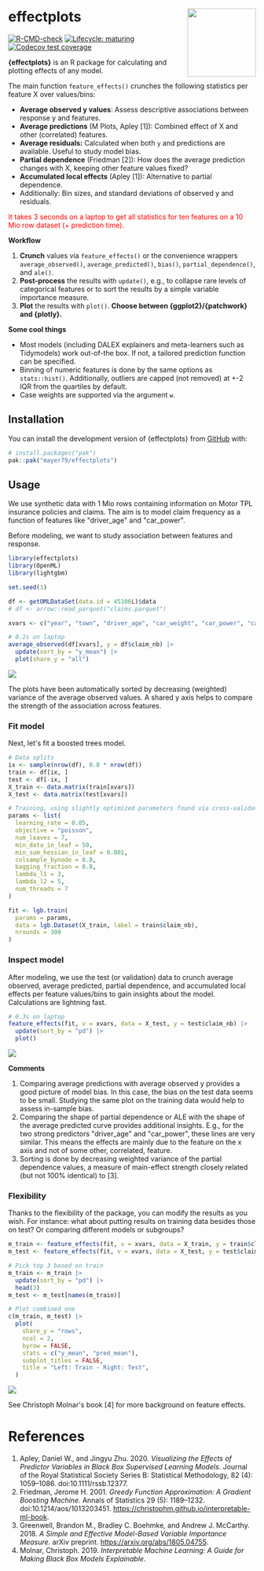 # effectplots <img src="man/figures/logo.png" align="right" height="139" alt="" />

<!-- badges: start -->

[![R-CMD-check](https://github.com/mayer79/effectplots/actions/workflows/R-CMD-check.yaml/badge.svg)](https://github.com/mayer79/effectplots/actions/workflows/R-CMD-check.yaml)
[![Lifecycle: maturing](https://img.shields.io/badge/lifecycle-experimental-orange.svg)](https://www.tidyverse.org/lifecycle/#experimental)
[![Codecov test coverage](https://codecov.io/gh/mayer79/effectplots/graph/badge.svg)](https://app.codecov.io/gh/mayer79/effectplots)
<!-- badges: end -->

**{effectplots}** is an R package for calculating and plotting effects of any model.

The main function `feature_effects()` crunches the following statistics per feature X over values/bins:

- **Average observed y values**: Assess descriptive associations between response y and features.
- **Average predictions** (M Plots, Apley [1]): Combined effect of X and other (correlated) features.
- **Average residuals:** Calculated when both `y` and predictions are available. Useful to study model bias.
- **Partial dependence** (Friedman [2]): How does the average prediction changes with X, keeping other feature values fixed?
- **Accumulated local effects** (Apley [1]): Alternative to partial dependence.
- Additionally: Bin sizes, and standard deviations of observed y and residuals.

<span style="color:red">It takes 3 seconds on a laptop to get all statistics for ten features on a 10 Mio row dataset (+ prediction time).</span>

**Workflow**

1. **Crunch** values via `feature_effects()` or the convenience wrappers `average_observed()`, `average_predicted()`, `bias()`, `partial_dependence()`, and `ale()`.
2. **Post-process** the results with `update()`, e.g., to collapse rare levels of categorical features or to sort the results by a simple variable importance measure.
3. **Plot** the results with `plot()`. **Choose between {ggplot2}/{patchwork} and {plotly}.**

**Some cool things**

- Most models (including DALEX explainers and meta-learners such as Tidymodels) work out-of-the box. If not, a tailored prediction function can be specified.
- Binning of numeric features is done by the same options as `stats::hist()`. Additionally, outliers are capped (not removed) at +-2 IQR from the quartiles by default.
- Case weights are supported via the argument `w`.

## Installation

You can install the development version of {effectplots} from [GitHub](https://github.com/) with:

``` r
# install.packages("pak")
pak::pak("mayer79/effectplots")
```

## Usage

We use synthetic data with 1 Mio rows containing information on Motor TPL insurance policies and claims.
The aim is to model claim frequency as a function of features like "driver_age" and "car_power".

Before modeling, we want to study association between features and response.

``` r
library(effectplots)
library(OpenML)
library(lightgbm)

set.seed(1)

df <- getOMLDataSet(data.id = 45106L)$data
# df <- arrow::read_parquet("claims.parquet")

xvars <- c("year", "town", "driver_age", "car_weight", "car_power", "car_age")

# 0.2s on laptop
average_observed(df[xvars], y = df$claim_nb) |>
  update(sort_by = "y_mean") |> 
  plot(share_y = "all")
```

![](man/figures/avg_obs.svg)

The plots have been automatically sorted by decreasing (weighted) variance of the average observed values. A shared y axis helps to compare the strength of the association across features.

### Fit model

Next, let's fit a boosted trees model.

```r
# Data splits
ix <- sample(nrow(df), 0.8 * nrow(df))
train <- df[ix, ]
test <- df[-ix, ]
X_train <- data.matrix(train[xvars])
X_test <- data.matrix(test[xvars])

# Training, using slightly optimized parameters found via cross-validation
params <- list(
  learning_rate = 0.05,
  objective = "poisson",
  num_leaves = 7,
  min_data_in_leaf = 50,
  min_sum_hessian_in_leaf = 0.001,
  colsample_bynode = 0.8,
  bagging_fraction = 0.8,
  lambda_l1 = 3,
  lambda_l2 = 5,
  num_threads = 7
)

fit <- lgb.train(
  params = params,
  data = lgb.Dataset(X_train, label = train$claim_nb),
  nrounds = 300
)
```

### Inspect model

After modeling, we use the test (or validation) data to crunch average observed, average predicted, partial dependence, and accumulated local effects per feature values/bins to gain insights about the model. Calculations are lightning fast.

```r
# 0.3s on laptop
feature_effects(fit, v = xvars, data = X_test, y = test$claim_nb) |>
  update(sort_by = "pd") |> 
  plot()
```

![](man/figures/feature_effects.svg)

**Comments**

1. Comparing average predictions with average observed y provides a good picture of model bias. In this case, the bias on the test data seems to be small. Studying the same plot on the training data would help to assess in-sample bias.
2. Comparing the shape of partial dependence or ALE with the shape of the average predicted curve provides additional insights. E.g., for the two strong predictors "driver_age" and "car_power", these lines are very similar. This means the effects are mainly due to the feature on the x axis and not of some other, correlated, feature.
3. Sorting is done by decreasing weighted variance of the partial dependence values, a measure of main-effect strength closely related (but not 100% identical) to [3].

### Flexibility

Thanks to the flexibility of the package, you can modify the results as you wish. For instance: what about putting results on training data besides those on test? Or comparing different models or subgroups? 

```r
m_train <- feature_effects(fit, v = xvars, data = X_train, y = train$claim_nb)
m_test <- feature_effects(fit, v = xvars, data = X_test, y = test$claim_nb)

# Pick top 3 based on train
m_train <- m_train |> 
  update(sort_by = "pd") |> 
  head(3)
m_test <- m_test[names(m_train)]

# Plot combined one
c(m_train, m_test) |> 
  plot(
    share_y = "rows",
    ncol = 2,
    byrow = FALSE,
    stats = c("y_mean", "pred_mean"),
    subplot_titles = FALSE,
    title = "Left: Train - Right: Test",
  )
```

![](man/figures/train_test.svg)

See Christoph Molnar's book [4] for more background on feature effects.

# References

1. Apley, Daniel W., and Jingyu Zhu. 2020. *Visualizing the Effects of Predictor Variables in Black Box Supervised Learning Models.* Journal of the Royal Statistical Society Series B: Statistical Methodology, 82 (4): 1059–1086. doi:10.1111/rssb.12377.
2. Friedman, Jerome H. 2001. *Greedy Function Approximation: A Gradient Boosting Machine.* Annals of Statistics 29 (5): 1189–1232. doi:10.1214/aos/1013203451.
<https://christophm.github.io/interpretable-ml-book>.
3. Greenwell, Brandon M., Bradley C. Boehmke, and Andrew J. McCarthy. 2018.
*A Simple and Effective Model-Based Variable Importance Measure.* arXiv preprint. <https://arxiv.org/abs/1805.04755>.
4. Molnar, Christoph. 2019. *Interpretable Machine Learning: A Guide for
Making Black Box Models Explainable*. 

